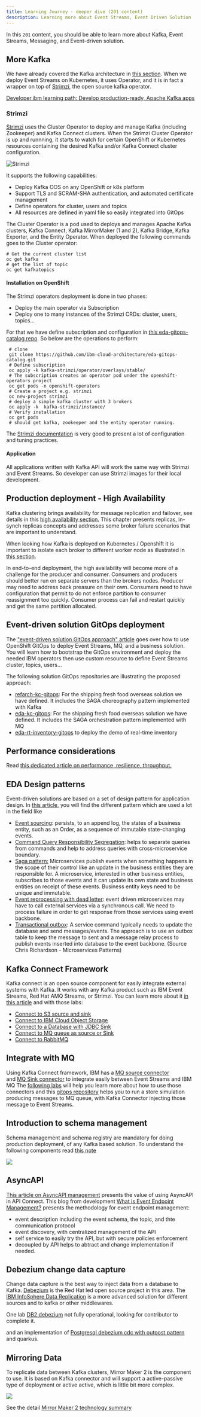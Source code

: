 ```yaml
---
title: Learning Journey - deeper dive (201 content)
description: Learning more about Event Streams, Event Driven Solution
---
```

In this `201` content, you should be able to learn more about Kafka, Event Streams, Messaging, and Event-driven solution.


## More Kafka

We have already covered the Kafka architecture in [this section](../../technology/kafka-overview/#kafka-components).
When we deploy Event Streams on Kubernetes, it uses Operator, and it is in fact a wrapper on top of [Strimzi](http://strimzi.io),
the open source kafka operator.

[Developer.ibm learning path: Develop production-ready, Apache Kafka apps](https://developer.ibm.com/learningpaths/develop-kafka-apps/)


### Strimzi

[Strimzi](https://strimzi.io/) uses the Cluster Operator to deploy and manage Kafka (including Zookeeper) and Kafka Connect clusters. 
When the Strimzi Cluster Operator is up and runnning, it starts to watch for certain OpenShift or Kubernetes resources containing the 
desired Kafka and/or Kafka Connect cluster configuration. 

![Strimzi](./images/strimzi.png)

It supports the following capabilities:

* Deploy Kafka OOS on any OpenShift or k8s platform
* Support TLS and SCRAM-SHA authentication, and automated certificate management
* Define operators for cluster, users and topics
* All resources are defined in yaml file so easily integrated into GitOps

The Cluster Operator is a pod used to deploys and manages Apache Kafka clusters, Kafka 
Connect, Kafka MirrorMaker (1 and 2), Kafka Bridge, Kafka Exporter, and the Entity Operator.
When deployed the following commands goes to the Cluster operator:

```shell
# Get the current cluster list
oc get kafka
# get the list of topic
oc get kafkatopics
```

#### Installation on OpenShift

The Strimzi operators deployment is done in two phases:

* Deploy the main operator via Subscription
* Deploy one to many instances of the Strimzi CRDs: cluster, users, topics...

For that we have define subscription and configuration in [this eda-gitops-catalog repo](https://github.com/ibm-cloud-architecture/eda-gitops-catalog). 
So below are the operations to perform:

```shell
 # clone 
 git clone https://github.com/ibm-cloud-architecture/eda-gitops-catalog.git
 # Define subscription
 oc apply -k kafka-strimzi/operator/overlays/stable/
 # The subscription creates an operator pod under the openshift-operators project
 oc get pods -n openshift-operators
 # Create a project e.g. strimzi
 oc new-project strimzi
 # deploy a simple kafka cluster with 3 brokers
 oc apply -k  kafka-strimzi/instance/
 # Verify installation
 oc get pods
 # should get kafka, zookeeper and the entity operator running.
```

The [Strimzi documentation](https://strimzi.io/docs/operators/latest/using.html) is very good to present a lot of configuration and tuning practices.

#### Application

All applications written with Kafka API will work the same way with Strimzi and Event Streams. So developer
can use Strimzi images for their local development.

## Production deployment - High Availability

Kafka clustering brings availability for message replication and failover, see details in this [high availability section.](../../technology/kafka-overview/advance/#high-availability)
This chapter presents replicas, in-synch replicas concepts and addresses some broker failure scenarios that are important to understand.

When looking how Kafka is deployed on Kubernetes / Openshift it is important to isolate each broker
to different worker node as illustrated in [this section](../../technology/kafka-overview/advance/#high-availability-in-the-context-of-kubernetes-deployment).

In end-to-end deployment, the high availability will become more of a challenge for the producer and consumer.
Consumers and producers should better run on separate servers than the brokers nodes. Producer may need
to address back preasure on their own. Consumers need to have configuration that permit to do not enforce
partition to consumer reassignment too quickly. Consumer process can fail and restart quickly and get the same partition allocated.

## Event-driven solution GitOps deployment

The ["event-driven solution GitOps approach" article](../../use-cases/gitops) goes over how to use OpenShift GitOps to deploy Event Streams, MQ, and 
a business solution. You will learn how to bootstrap the GitOps environment and deploy the needed IBM operators then use
custom resource to define Event Streams cluster, topics, users...

The following solution GitOps repositories are illustrating the proposed approach:

* [refarch-kc-gitops](https://github.com/ibm-cloud-architecture/refarch-kc-gitops): For the shipping fresh food overseas solution we have defined. It includes
the SAGA choreography pattern implemented with Kafka
* [eda-kc-gitops](https://github.com/ibm-cloud-architecture/eda-kc-gitops): For the shipping fresh food overseas solution we have defined. It includes
the SAGA orchestration pattern implemented with MQ
* [eda-rt-inventory-gitops](https://github.com/ibm-cloud-architecture/eda-rt-inventory-gitops) to deploy the demo of real-time inventory


## Performance considerations

Read [this dedicated article on performance, resilience, throughput.](../../technology/kafka-overview/advance/#performance-considerations)

## EDA Design patterns 

Event-driven solutions are based on a set of design pattern for application design. In 
[this article](../../patterns/intro/), you will find the different pattern which
are used a lot in the field like

* [Event sourcing](../../patterns/event-sourcing/): persists, to an append log, the states of a business entity, such as an Order, as a sequence of immutable state-changing events.
* [Command Query Responsibility Segregation](../../patterns/cqrs/): helps to separate queries from commands and help to address queries with cross-microservice boundary.
* [Saga pattern:](../../patterns/saga/) Microservices publish events when something happens in the scope of their control like an update in the business entities they are responsible for. A microservice, interested in other business entities, subscribes to those events and it can update its own state and business entities on receipt of these events. Business entity keys need to be unique and immutable.
* [Event reprocessing with dead letter](../../patterns/dlq/): event driven microservices may have to call external services via a synchronous call. We need to process failure in order to get response from those services using event backbone.
* [Transactional outbox](../../patterns/intro/#transactional-outbox): A service command typically needs to update the database and send messages/events.
The approach is to use an outbox table to keep the message to sent and a message relay process to publish events inserted into database to the event backbone. (Source Chris Richardson - Microservices Patterns)


## Kafka Connect Framework

Kafka connect is an open source component for easily integrate external systems with Kafka. 
It works with any Kafka product such as IBM Event Streams, Red Hat AMQ Streams, or Strimzi.
You can learn more about it [in this article](../../technology/kafka-connect/) and with those labs:

  * [Connect to S3 source and sink](../../use-cases/connect-s3/)
  * [Connect to IBM Cloud Object Storage](../../use-cases/connect-cos/)
  * [Connect to a Database with JDBC Sink](../../use-cases/connect-jdbc/)
  * [Connect to MQ queue as source or Sink](../../use-cases/connect-mq/)
  * [Connect to RabbitMQ](../../use-cases/connect-rabbitmq/)

## Integrate with MQ

Using Kafka Connect framework, IBM has a [MQ source connector](https://github.com/ibm-messaging/kafka-connect-mq-source)  
and [MQ Sink connector](https://github.com/ibm-messaging/kafka-connect-mq-sink) to integrate easily between Event Streams and IBM MQ
The [following labs](../../use-cases/connect-mq/) will help you learn more about how to use those connectors
and this [gitops repository](https://github.com/ibm-cloud-architecture/store-mq-gitops) helps you to run a store simulation producing messages to MQ
queue, with Kafka Connector injecting those message to Event Streams.

## Introduction to schema management

Schema management and schema registry are mandatory for doing production deployment, of any Kafka based solution.
To understand the following components read [this note](../../technology/avro-schemas/)

![](../../technology/avro-schemas/images/schema-registry.png)

## AsyncAPI

[This article on AsyncAPI management](../../patterns/api-mgt/) presents the value of using AsyncAPI in API Connect.
This blog from development [What is Event Endpoint Management?](https://community.ibm.com/community/user/integration/blogs/dale-lane1/2021/04/08/what-is-event-endpoint-management)
presents the methodology for event endpoint management:

* event description including the event schema, the topic, and thte communication protocol
* event discovery, with centralized management of the API
* self service to easily try the API, but with secure policies enforcement
* decoupled by API helps to abtract and change implementation if needed.

## Debezium change data capture

Change data capture is the best way to inject data from a database to Kafka. 
[Debezium](https://debezium.io/) is the Red Hat led open source project in this area. The [IBM InfoSphere Data Replication](https://www.ibm.com/docs/en/idr/11.4.0?topic=replication-cdc-engine-kafka) is a more advanced solution
for different sources and to kafka or other middlewares. 

One lab [DB2 debezium](../../use-cases/db2-debezium) not fully operational, looking for contributor to complete it.

and an implementation of [Postgresql debezium cdc with outpost pattern](https://github.com/ibm-cloud-architecture/vaccine-order-mgr-pg) and quarkus.

## Mirroring Data

To replicate data between Kafka clusters, Mirror Maker 2 is the component to use. It is based on Kafka connector
and will support a active-passive type of deployment or active active, which is little bit more complex.

![](../../technology/kafka-mirrormaker/images/mm2-dr.png)

See the detail [Mirror Maker 2 technology summary](../../technology/kafka-mirrormaker/)

